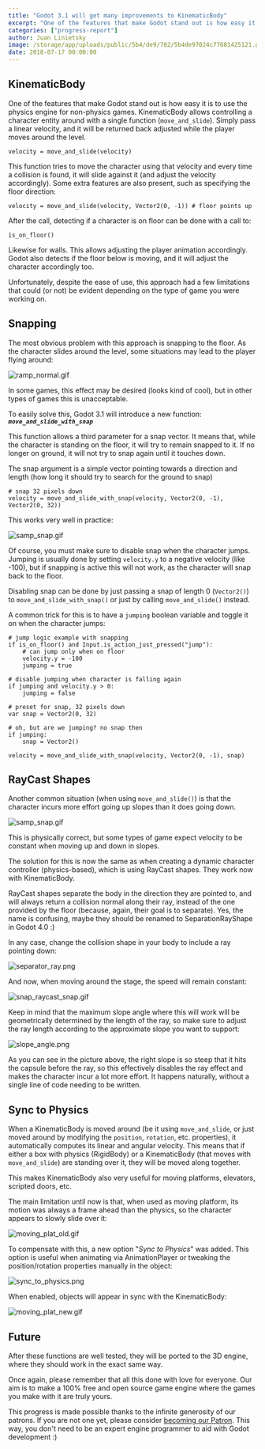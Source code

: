 ```yaml
---
title: "Godot 3.1 will get many improvements to KinematicBody"
excerpt: "One of the features that make Godot stand out is how easy it is to use the physics engine for non-physics games. For Godot 3.1, several improvements are being worked on."
categories: ["progress-report"]
author: Juan Linietsky
image: /storage/app/uploads/public/5b4/de9/702/5b4de97024c77681425121.gif
date: 2018-07-17 00:00:00
---
```


## KinematicBody

One of the features that make Godot stand out is how easy it is to use the physics engine for non-physics games.
KinematicBody allows controlling a character entity around with a single function (`move_and_slide`). Simply pass a linear velocity, and it will be returned back adjusted while the player moves around the level.

```
velocity = move_and_slide(velocity)
```

This function tries to move the character using that velocity and every time a collision is found, it will slide against it (and adjust the velocity accordingly). Some extra features are also present, such as specifying the floor direction:

```
velocity = move_and_slide(velocity, Vector2(0, -1)) # floor points up
```

After the call, detecting if a character is on floor can be done with a call to:

```
is_on_floor()
```

Likewise for walls. This allows adjusting the player animation accordingly. Godot also detects if the floor below is moving, and it will adjust the character accordingly too.

Unfortunately, despite the ease of use, this approach had a few limitations that could (or not) be evident depending on the type of game you were working on.

## Snapping

The most obvious problem with this approach is snapping to the floor. As the character slides around the level, some situations may lead to the player flying around:

![ramp_normal.gif](/storage/app/uploads/public/5b4/ddc/4ca/5b4ddc4ca68ec721602355.gif)

In some games, this effect may be desired (looks kind of cool), but in other types of games this is unacceptable.

To easily solve this, Godot 3.1 will introduce a new function: ***`move_and_slide_with_snap`***

This function allows a third parameter for a snap vector. It means that, while the character is standing on the floor, it will try to remain snapped to it. If no longer on ground, it will not try to snap again until it touches down.

The snap argument is a simple vector pointing towards a direction and length (how long it should try to search for the ground to snap)

```
# snap 32 pixels down
velocity = move_and_slide_with_snap(velocity, Vector2(0, -1), Vector2(0, 32))
```

This works very well in practice:

![samp_snap.gif](/storage/app/uploads/public/5b4/ddd/89c/5b4ddd89cf5ab658278686.gif)

Of course, you must make sure to disable snap when the character jumps. Jumping is usually done by setting `velocity.y` to a negative velocity (like -100), but if snapping is active this will not work, as the character will snap back to the floor.

Disabling snap can be done by just passing a snap of length 0 (`Vector2()`) to `move_and_slide_with_snap()` or just by calling `move_and_slide()` instead.

A common trick for this is to have a `jumping` boolean variable and toggle it on when the character jumps:

```
# jump logic example with snapping
if is_on_floor() and Input.is_action_just_pressed("jump"):
    # can jump only when on floor
    velocity.y = -100
    jumping = true

# disable jumping when character is falling again
if jumping and velocity.y > 0:
    jumping = false

# preset for snap, 32 pixels down
var snap = Vector2(0, 32)

# oh, but are we jumping? no snap then
if jumping:
    snap = Vector2()

velocity = move_and_slide_with_snap(velocity, Vector2(0, -1), snap)
```

## RayCast Shapes

Another common situation (when using `move_and_slide()`) is that the character incurs more effort going up slopes than it does going down.

![samp_snap.gif](/storage/app/uploads/public/5b4/ddd/89c/5b4ddd89cf5ab658278686.gif)

This is physically correct, but some types of game expect velocity to be constant when moving up and down in slopes.

The solution for this is now the same as when creating a dynamic character controller (physics-based), which is using RayCast shapes. They work now with KinematicBody.

RayCast shapes separate the body in the direction they are pointed to, and will always return a collision normal along their ray, instead of the one provided by the floor (because, again, their goal is to separate). Yes, the name is confusing, maybe they should be renamed to SeparationRayShape in Godot 4.0 :)

In any case, change the collision shape in your body to include a ray pointing down:

![separator_ray.png](/storage/app/uploads/public/5b4/de1/39c/5b4de139c8635728849121.png)

And now, when moving around the stage, the speed will remain constant:

![snap_raycast_snap.gif](/storage/app/uploads/public/5b4/de1/715/5b4de1715ad28642795319.gif)

Keep in mind that the maximum slope angle where this will work will be geometrically determined by the length of the ray, so make sure to adjust the ray length according to the approximate slope you want to support:

![slope_angle.png](/storage/app/uploads/public/5b4/dee/e3b/5b4deee3bc5bf782874519.png)

As you can see in the picture above, the right slope is so steep that it hits the capsule before the ray, so this effectively disables the ray effect and makes the character incur a lot more effort. It happens naturally, without a single line of code needing to be written.


## Sync to Physics

When a KinematicBody is moved around (be it using `move_and_slide`, or just moved around by modifying the `position`, `rotation`, etc. properties), it automatically computes its linear and angular velocity. This means that if either a box with physics (RigidBody) or a KinematicBody (that moves with `move_and_slide`) are standing over it, they will be moved along together.

This makes KinematicBody also very useful for moving platforms, elevators, scripted doors, etc.

The main limitation until now is that, when used as moving platform, its motion was always a frame ahead than the physics, so the character appears to slowly slide over it:

![moving_plat_old.gif](/storage/app/uploads/public/5b4/de7/118/5b4de71180c66281786233.gif)

To compensate with this, a new option "*Sync to Physics*" was added. This option is useful when animating via AnimationPlayer or tweaking the position/rotation properties manually in the object:

![sync_to_physics.png](/storage/app/uploads/public/5b4/de7/7cf/5b4de77cf3819709564138.png)

When enabled, objects will appear in sync with the KinematicBody:

![moving_plat_new.gif](/storage/app/uploads/public/5b4/de7/c23/5b4de7c231685692508567.gif)


## Future

After these functions are well tested, they will be ported to the 3D engine, where they should work in the exact same way.

Once again, please remember that all this done with love for everyone. Our aim is to make a 100% free and open source game engine where the games you make with it are truly yours.

This progress is made possible thanks to the infinite generosity of our patrons. If you are not one yet, please consider [becoming our Patron](https://www.patreon.com/godotengine). This way, you don't need to be an expert engine programmer to aid with Godot development :)
